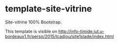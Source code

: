 # template-site-vitrine
Site-vitrine 100% Bootstrap.

This template is visible on http://info-timide.iut.u-bordeaux1.fr/perso/2015/lcadiou/site1slade/index.html


